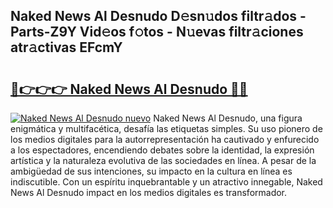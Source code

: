 ## Naked News Al Desnudo D𝚎sn𝚞dos filtr𝚊dos - Parts-Z9Y Vid𝚎os f𝚘tos - N𝚞evas filtr𝚊ciones atr𝚊ctivas EFcmY

# <h2><a href="http://mb5c8c7.tromn.icu/?c=Naked+News+Al+Desnudo">🔗👉👉👉 Naked News Al Desnudo 🔗🔗</a></h2>

[![Naked News Al Desnudo nuevo](https://i.imgur.com/pEAQMta.gif)](http://mb5c8c7.tromn.icu/?c=Naked+News+Al+Desnudo)
Naked News Al Desnudo, una figura enigmática y multifacética, desafía las etiquetas simples. Su uso pionero de los medios digitales para la autorrepresentación ha cautivado y enfurecido a los espectadores, encendiendo debates sobre la identidad, la expresión artística y la naturaleza evolutiva de las sociedades en línea. A pesar de la ambigüedad de sus intenciones, su impacto en la cultura en línea es indiscutible. Con un espíritu inquebrantable y un atractivo innegable, Naked News Al Desnudo impact en los medios digitales es transformador.
